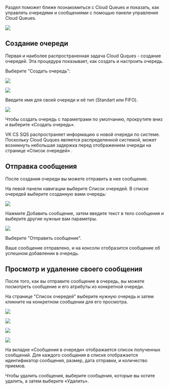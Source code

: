 Раздел поможет ближе познакомиться с Cloud Queues и показать, как управлять очередями и сообщениями с помощью панели управления Cloud Queues.

![](./assets/helpjuice_production-2fuploads-2fupload-2fimage-2f7055-2fdirect-2f1619512919259-1619512919259.png)

Создание очереди
----------------

Первая и наиболее распространенная задача Cloud Quques - создание очередей. Эта процедура показывает, как создать и настроить очередь.

Выберите "Создать очередь":

![](./assets/helpjuice_production-2fuploads-2fupload-2fimage-2f7055-2fdirect-2f1619529098262-1619529098262.png)

![](./assets/helpjuice_production-2fuploads-2fupload-2fimage-2f7055-2fdirect-2f1619529049088-1619529049088.png)

Введите имя для своей очереди и её тип (Standart или FIFO). 

![](./assets/helpjuice_production-2fuploads-2fupload-2fimage-2f7055-2fdirect-2f1619529155251-1619529155251.png)

Чтобы создать очередь с параметрами по умолчанию, прокрутите вниз и выберите «Создать очередь».

VK CS SQS распространяет информацию о новой очереди по системе. Поскольку Cloud Quques является распределенной системой, может возникнуть небольшая задержка перед отображением очереди на странице «Список очередей» .

Отправка сообщения
------------------

После создания очереди вы можете отправить в нее сообщение.

На левой панели навигации выберите Список очередей. В списке очередей выберите созданную вами очередь:

![](./assets/helpjuice_production-2fuploads-2fupload-2fimage-2f7055-2fdirect-2f1619529227308-1619529227308.png)

Нажмите Добавить сообщение, затем введите текст в тело сообщения и выберите другие нужные вам параметры.

![](./assets/helpjuice_production-2fuploads-2fupload-2fimage-2f7055-2fdirect-2f1619529310155-1619529310155.png)

Выберите "Отправить сообщение".

Ваше сообщение отправлено, и на консоли отобразится сообщение об успешном добавлении в очередь. 

Просмотр и удаление своего сообщения
------------------------------------

После того, как вы отправите сообщение в очередь, вы можете посмотреть сообщение и его атрибуты из конкретной очереди. 

На странице "Список очередей" выберите нужную очередь и затем кликните на конкретном сообщении для его просмотра.

![](./assets/helpjuice_production-2fuploads-2fupload-2fimage-2f7055-2fdirect-2f1619529450805-1619529450805.png)

![](./assets/helpjuice_production-2fuploads-2fupload-2fimage-2f7055-2fdirect-2f1619529491828-1619529491828.png)

![](./assets/helpjuice_production-2fuploads-2fupload-2fimage-2f7055-2fdirect-2f1619529516071-1619529516071.png)

![](./assets/helpjuice_production-2fuploads-2fupload-2fimage-2f7055-2fdirect-2f1619529560966-1619529560966.png)

На вкладке «Сообщения в очереди» отображается список полученных сообщений. Для каждого сообщения в списке отображается идентификатор сообщения, размер, дата отправки, и количество приемов.

Чтобы удалить сообщения, выберите сообщения, которые вы хотите удалить, а затем выберите «Удалить».